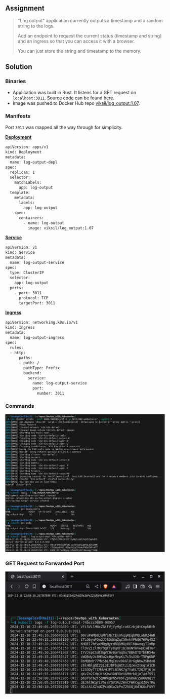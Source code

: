 ## Assignment

> 
> "Log output" application currently outputs a timestamp and a random string to the logs.
> 
> Add an endpoint to request the current status (timestamp and string) and an ingress so that you can access it with a browser.
> 
> You can just store the string and timestamp to the memory.

## Solution

### Binaries

- Application was built in Rust.  It listens for a GET request on `localhost:3011`. Source code can be found [here](https://github.com/VikSil/DevOps_with_Kubernetes/tree/trunk/Part1/Exercise_1.07/app).
- Image was pushed to Docker Hub repo [viksil/log_output:1.07](https://hub.docker.com/r/viksil/log_output/tags?name=1.07).

### Manifests

Port `3011` was mapped all the way through for simplicity.

[**Deployment**](https://github.com/VikSil/DevOps_with_Kubernetes/tree/trunk/Part1/Exercise_1.07/manifests/deployment.yaml)

```
apiVersion: apps/v1
kind: Deployment
metadata:
  name: log-output-depl
spec:
  replicas: 1
  selector:
    matchLabels:
      app: log-output
  template:
    metadata:
      labels:
        app: log-output
    spec:
      containers:
        - name: log-output
          image: viksil/log_output:1.07
```


[**Service**](https://github.com/VikSil/DevOps_with_Kubernetes/tree/trunk/Part1/Exercise_1.07/manifests/service.yaml)

```
apiVersion: v1
kind: Service
metadata:
  name: log-output-service
spec:
  type: ClusterIP
  selector:
    app: log-output
  ports:
    - port: 3011
      protocol: TCP
      targetPort: 3011
```

[**Ingress**](https://github.com/VikSil/DevOps_with_Kubernetes/tree/trunk/Part1/Exercise_1.07/manifests/Ingress.yaml)

```
apiVersion: networking.k8s.io/v1
kind: Ingress
metadata:
  name: log-output-ingress
spec:
  rules:
  - http:
      paths:
      - path: /
        pathType: Prefix
        backend:
          service:
            name: log-output-service
            port:
              number: 3011
```


### Commands

![Commands for Exercise 1.07](https://raw.githubusercontent.com/VikSil/DevOps_with_Kubernetes/refs/heads/trunk/Part1/Exercise_1.07/Exercise_1.07_commands.png)

### GET Request to Forwarded Port

![GET Request for Exercise 1.07](https://raw.githubusercontent.com/VikSil/DevOps_with_Kubernetes/refs/heads/trunk/Part1/Exercise_1.07/Exercise_1.07_get_request.png)
